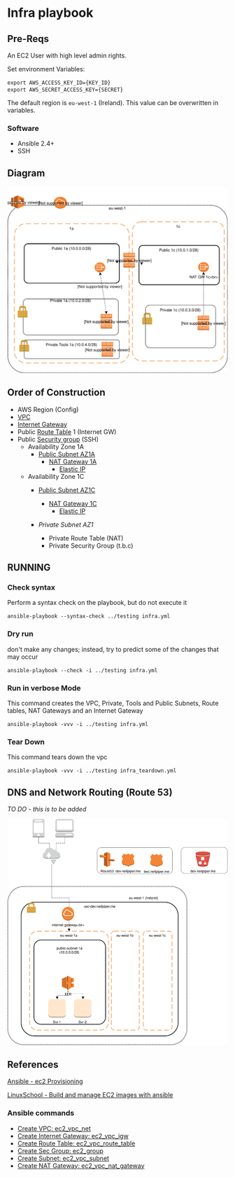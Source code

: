 # Infra playbook

## Pre-Reqs

An EC2 User with high level admin rights.

Set environment Variables:

```
export AWS_ACCESS_KEY_ID={KEY_ID}
export AWS_SECRET_ACCESS_KEY={SECRET}
```

The default region is `eu-west-1` (Ireland).  This value can be overwritten in variables.

### Software

 * Ansible 2.4+
 * SSH

## Diagram

![Deploy](../inventory/DeploymentDiagram.svg)

## Order of Construction

- AWS Region (Config)
 - [VPC]()
 - [Internet Gateway](http://docs.ansible.com/ansible/latest/ec2_vpc_igw_module.html)
 - Public [Route Table](http://docs.ansible.com/ansible/latest/ec2_vpc_route_table_module.html) 1 (Internet GW)
 - Public [Security group](http://docs.ansible.com/ansible/latest/ec2_group_module.html) (SSH)
   - Availability Zone 1A
     - [Public Subnet AZ1A](http://docs.ansible.com/ansible/latest/ec2_vpc_subnet_module.html)
       - [NAT Gateway 1A](http://docs.ansible.com/ansible/latest/ec2_vpc_nat_gateway_module.html)
         - [Elastic IP](http://docs.ansible.com/ansible/latest/ec2_eip_module.html)
   - Availability Zone 1C
     - [Public Subnet AZ1C](http://docs.ansible.com/ansible/latest/ec2_vpc_subnet_module.html)
       - [NAT Gateway 1C](http://docs.ansible.com/ansible/latest/ec2_vpc_nat_gateway_module.html)
         - [Elastic IP](http://docs.ansible.com/ansible/latest/ec2_eip_module.html)

     - _Private Subnet AZ1_
       - Private Route Table (NAT)
       - Private Security Group (t.b.c)


## RUNNING

### Check syntax

Perform a syntax check on the playbook, but do not execute it
```
ansible-playbook --syntax-check ../testing infra.yml
```

### Dry run
don't make any changes; instead, try to predict some of the changes that may occur

```
ansible-playbook --check -i ../testing infra.yml
```


### Run in verbose Mode

This command creates the VPC, Private, Tools and Public Subnets, Route tables, NAT Gateways and an Internet Gateway

```
ansible-playbook -vvv -i ../testing infra.yml
```

### Tear Down

This command tears down the vpc

```
ansible-playbook -vvv -i ../testing infra_teardown.yml
```
## DNS and Network Routing (Route 53)

  _TO DO - this is to be added_

![Deploy](Route53.svg)


## References

[Ansible - ec2 Provisioning](http://docs.ansible.com/ansible/latest/guide_aws.html#provisioning)


[LinuxSchool - Build and manage EC2 images with ansible](https://www.linuxschoolonline.com/use-ansible-to-build-and-manage-aws-ec2-instances/)

### Ansible commands

* [Create VPC: ec2_vpc_net](https://docs.ansible.com/ansible/latest/modules/ec2_vpc_net_module.html)
* [Create Internet Gateway: ec2_vpc_igw](http://docs.ansible.com/ansible/latest/ec2_vpc_igw_module.html)
* [Create Route Table: ec2_vpc_route_table](http://docs.ansible.com/ansible/latest/ec2_vpc_route_table_module.html)
* [Create Sec Group: ec2_group](http://docs.ansible.com/ansible/latest/ec2_group_module.html)
* [Create Subnet: ec2_vpc_subnet](http://docs.ansible.com/ansible/latest/ec2_vpc_subnet_module.html)
* [Create NAT Gateway: ec2_vpc_nat_gateway](http://docs.ansible.com/ansible/latest/ec2_vpc_subnet_module.html)
